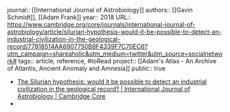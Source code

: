 journal:: [[International Journal of Astrobiology]] 
authors:: [[Gavin Schmidt]], [[Adam Frank]] 
year:: 2018
URL:: https://www.cambridge.org/core/journals/international-journal-of-astrobiology/article/silurian-hypothesis-would-it-be-possible-to-detect-an-industrial-civilization-in-the-geological-record/77818514AA6907750B8F4339F7C70EC6?utm_campaign=shareaholic&utm_medium=twitter&utm_source=socialnetwork#
tags:: article, reference, #toRead 
project:: [[Adam's Atlas - An Archive of Atlantis, Ancient Anomaly and Amnesia]] 
public:: true

- [The Silurian hypothesis: would it be possible to detect an industrial civilization in the geological record? | International Journal of Astrobiology | Cambridge Core](https://www.cambridge.org/core/journals/international-journal-of-astrobiology/article/silurian-hypothesis-would-it-be-possible-to-detect-an-industrial-civilization-in-the-geological-record/77818514AA6907750B8F4339F7C70EC6?utm_campaign=shareaholic&utm_medium=twitter&utm_source=socialnetwork#)
-